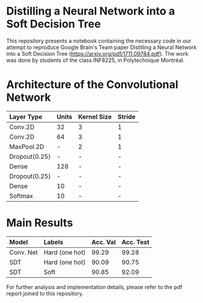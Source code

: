 # Distilling a Neural Network into a Soft Decision Tree 

This repository presents a notebook containing the necessary code in our attempt to reproduce Google Brain's Team paper Distilling a Neural Network into a Soft Decision Tree (https://arxiv.org/pdf/1711.09784.pdf). The work was done by students of the class INF8225, in Polytechnique Montréal.

# Architecture of the Convolutional Network 

<div id="tab:accents">

| **Layer Type** | **Units** | **Kernel Size** | **Stride** |
|:---------------|:----------|:----------------|:-----------|
| Conv.2D        | 32        | 3               | 1          |
| Conv.2D        | 64        | 3               | 1          |
| MaxPool.2D     | \-        | 2               | 1          |
| Dropout(0.25)  | \-        | \-              | \-         |
| Dense          | 128       | \-              | \-         |
| Dropout(0.25)  | \-        | \-              | \-         |
| Dense          | 10        | \-              | \-         |
| Softmax        | 10        | \-              | \-         |


</div>

# Main Results

<div id="tab:accents">

| **Model** | **Labels**     | **Acc. Val** | **Acc. Test** |
|:----------|:---------------|:-------------|:--------------|
| Conv. Net | Hard (one hot) | 99.29        | 99.28         |
| SDT       | Hard (one hot) | 90.09        | 90.75         |
| SDT       | Soft           | 90.85        | 92.09         |

</div>

For further analysis and implementation details, please refer to the pdf report joined to this repository.
